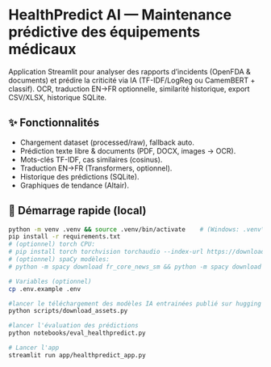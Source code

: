 # HealthPredict AI — Maintenance prédictive des équipements médicaux

Application Streamlit pour analyser des rapports d’incidents (OpenFDA & documents) et prédire la criticité via IA (TF-IDF/LogReg ou CamemBERT + classif). OCR, traduction EN→FR optionnelle, similarité historique, export CSV/XLSX, historique SQLite.

## ✨ Fonctionnalités
- Chargement dataset (processed/raw), fallback auto.
- Prédiction texte libre & documents (PDF, DOCX, images → OCR).
- Mots-clés TF-IDF, cas similaires (cosinus).
- Traduction EN→FR (Transformers, optionnel).
- Historique des prédictions (SQLite).
- Graphiques de tendance (Altair).

## 🚀 Démarrage rapide (local)
```bash
python -m venv .venv && source .venv/bin/activate    # (Windows: .venv\Scripts\activate)
pip install -r requirements.txt
# (optionnel) torch CPU:
# pip install torch torchvision torchaudio --index-url https://download.pytorch.org/whl/cpu
# (optionnel) spaCy modèles:
# python -m spacy download fr_core_news_sm && python -m spacy download en_core_web_sm

# Variables (optionnel)
cp .env.example .env

#lancer le téléchargement des modèles IA entrainées publié sur hugging face  
python scripts/download_assets.py

#lancer l'évaluation des prédictions 
python notebooks/eval_healthpredict.py

# Lancer l'app
streamlit run app/healthpredict_app.py
